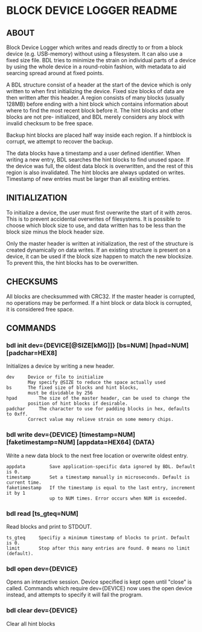 # BLOCK DEVICE LOGGER README

## ABOUT

Block Device Logger which writes and reads directly to or from a
block device (e.g. USB-memory) without using a filesystem. It can
also use a fixed size file. BDL tries to minimize the strain on
individual parts of a device by using the whole device in a
round-robin fashion, with metadata to aid searcing spread around
at fixed points.

A BDL structure consist of a header at the start of the device
which is only written to when first initializing the device. Fixed
size blocks of data are then written after this header. A region
consists of many blocks (usually 128MB) before ending with a hint
block which contains information about where to find the most recent
block before it. The hint blocks and other blocks are not pre-
initialized, and BDL merely considers any block with invalid checksum
to be free space.

Backup hint blocks are placed half way inside each region. If a
hintblock is corrupt, we attempt to recover the backup.

The data blocks have a timestamp and a user defined identifier. When
writing a new entry, BDL searches the hint blocks to find unused
space. If the device was full, the oldest data block is overwritten,
and the rest of this region is also invalidated. The hint blocks are
always updated on writes. Timestamp of new entries must be larger than
all exisiting entries.

## INITIALIZATION

To initialize a device, the user must first overwrite the start of it
with zeros. This is to prevent accidental overwrites of filesystems.
It is possible to choose which block size to use, and data written
has to be less than the block size minus the block header size.

Only the master header is written at initialization, the rest of the
structure is created dynamically on data writes. If an existing
structure is present on a device, it can be used if the block size
happen to match the new blocksize. To prevent this, the hint blocks
has to be overwritten.

## CHECKSUMS

All blocks are checksummed with CRC32. If the master header is
corrupted, no operations may be performed. If a hint block or
data block is corrupted, it is considered free space.

## COMMANDS
### bdl init dev={DEVICE[@SIZE[kMG]]} [bs=NUM] [hpad=NUM] [padchar=HEX8]

Initializes a device by writing a new header.
```
dev		Device or file to initialize
		May specify @SIZE to reduce the space actually used
bs		The fixed size of blocks and hint blocks,
		must be dividable by 256
hpad		The size of the master header, can be used to change the
		position of hint blocks if desirable.
padchar		The character to use for padding blocks in hex, defaults to 0xff.
		Correct value may relieve strain on some memory chips.
```
### bdl write dev={DEVICE} [timestamp=NUM] [faketimestamp=NUM] [appdata=HEX64] {DATA} 

Write a new data block to the next free location or overwrite oldest entry.

```
appdata			Save application-specific data ignored by BDL. Default is 0.
timestamp		Set a timestamp manually in microseconds. Default is current time.
faketimestamp	If the timestamp is equal to the last entry, increment it by 1
				up to NUM times. Error occurs when NUM is exceeded.
```

### bdl read [ts_gteq=NUM]

Read blocks and print to STDOUT.

```
ts_gteq		Specifiy a minimum timestamp of blocks to print. Default is 0.
limit		Stop after this many entries are found. 0 means no limit (default).
```

### bdl open dev={DEVICE}

Opens an interactive session. Device specified is kept open until "close" is called.
Commands which require dev={DEVICE} now uses the open device instead, and attempts
to specify it will fail the program.

### bdl clear dev={DEVICE}

Clear all hint blocks
